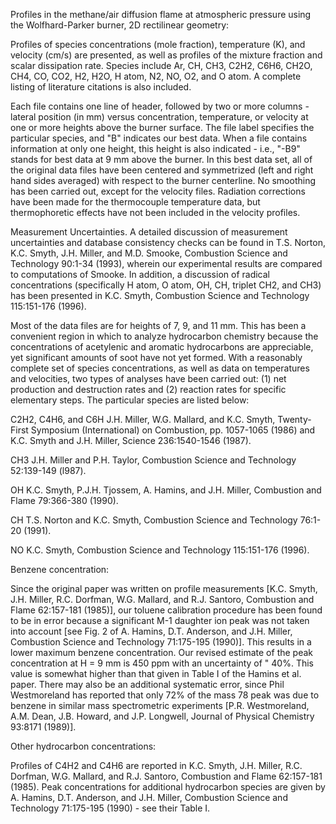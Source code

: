 Profiles in the methane/air diffusion flame at atmospheric pressure using the Wolfhard-Parker burner, 2D rectilinear geometry:

Profiles of species concentrations (mole fraction), temperature (K), and velocity (cm/s) are presented, as well as profiles of the mixture fraction and scalar dissipation rate. Species include Ar, CH, CH3, C2H2, C6H6, CH2O, CH4, CO, CO2, H2, H2O, H atom, N2, NO, O2, and O atom. A complete listing of literature citations is also included.  

Each file contains one line of header, followed by two or more columns - lateral position (in mm) versus concentration, temperature, or velocity at one or more heights above the burner surface. The file label specifies the particular species, and "B" indicates our best data. When a file contains information at only one height, this height is also indicated - i.e., "-B9" stands for best data at 9 mm above the burner. In this best data set, all of the original data files have been centered and symmetrized (left and right hand sides averaged) with respect to the burner centerline. No smoothing has been carried out, except for the velocity files. Radiation corrections have been made for the thermocouple temperature data, but thermophoretic effects have not been included in the velocity profiles.

Measurement Uncertainties. A detailed discussion of measurement uncertainties and database consistency checks can be found in T.S.
Norton, K.C. Smyth, J.H. Miller, and M.D. Smooke, Combustion Science and Technology 90:1-34 (1993), wherein our experimental results
are compared to computations of Smooke. In addition, a discussion of radical concentrations (specifically H atom, O atom, OH, CH, triplet CH2, and CH3) has been presented in K.C. Smyth, Combustion Science and Technology 115:151-176 (1996).

Most of the data files are for heights of 7, 9, and 11 mm. This has been a convenient region in which to analyze hydrocarbon chemistry because the concentrations of acetylenic and aromatic hydrocarbons are appreciable, yet significant amounts of soot have not yet formed.  With a reasonably complete set of species concentrations, as well as data on temperatures and velocities, two types of analyses have been carried out: (1) net production and destruction rates and (2) reaction rates for specific elementary steps. The particular species are listed below:

C2H2, C4H6, and C6H J.H. Miller, W.G. Mallard, and K.C. Smyth, Twenty-First Symposium (International) on Combustion,
pp. 1057-1065 (1986) and K.C. Smyth and J.H. Miller, Science 236:1540-1546 (1987).

CH3 J.H. Miller and P.H. Taylor, Combustion Science and Technology 52:139-149 (l987).

OH K.C. Smyth, P.J.H. Tjossem, A. Hamins, and J.H. Miller, Combustion and Flame 79:366-380 (1990).

CH T.S. Norton and K.C. Smyth, Combustion Science and Technology 76:1-20 (1991).

NO K.C. Smyth, Combustion Science and Technology 115:151-176 (1996).

Benzene concentration:

Since the original paper was written on profile measurements [K.C. Smyth, J.H. Miller, R.C. Dorfman, W.G.  Mallard, and R.J. Santoro, Combustion and Flame 62:157-181 (1985)], our toluene calibration procedure has been found to be in error because a significant M-1 daughter ion peak was not taken into account [see Fig. 2 of A.  Hamins, D.T. Anderson, and J.H. Miller, Combustion Science and Technology 71:175-195 (1990)]. This results in a lower maximum benzene concentration. Our revised estimate of the peak concentration at H = 9 mm is 450 ppm with an uncertainty of " 40%. This value is somewhat higher than that given in Table I of the Hamins et al. paper.  There may also be an additional systematic error, since Phil Westmoreland has reported that only 72% of the mass
78 peak was due to benzene in similar mass spectrometric experiments [P.R. Westmoreland, A.M. Dean, J.B.
Howard, and J.P. Longwell, Journal of Physical Chemistry 93:8171 (1989)].

Other hydrocarbon concentrations:

Profiles of C4H2 and C4H6 are reported in K.C. Smyth, J.H. Miller, R.C. Dorfman, W.G. Mallard, and R.J. Santoro, Combustion and Flame 62:157-181 (1985). Peak concentrations for additional hydrocarbon species are given by A.  Hamins, D.T. Anderson, and J.H. Miller, Combustion Science and Technology 71:175-195 (1990) - see their Table I.
